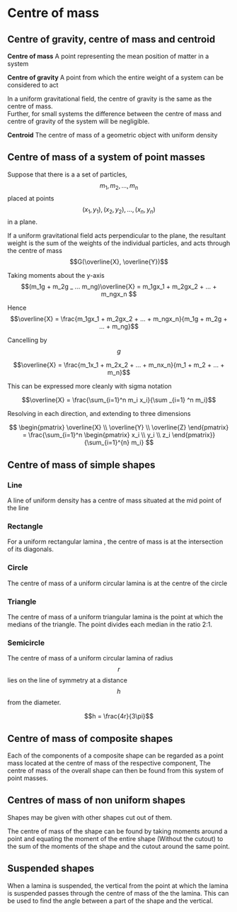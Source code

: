 # Centre of mass

## Centre of gravity, centre of mass and centroid

**Centre of mass** A point representing the mean position of matter in a system

**Centre of gravity** A point from which the entire weight of a system can be considered to act

In a uniform gravitational field, the centre of gravity is the same as the centre of mass.  
Further, for small systems the difference between the centre of mass and centre of gravity of the system will be negligible.

**Centroid** The centre of mass of a geometric object with uniform density

## Centre of mass of a system of point masses

Suppose that there is a a set of particles, $$m_1, m_2,..., m_n$$ placed at points $$(x_1, y_1), (x_2, y_2),..., (x_n, y_n)$$ in a plane.

If a uniform gravitational field acts perpendicular to the plane, the resultant weight is the sum of the weights of the individual particles, and acts through the centre of mass $$G(\overline{X}, \overline{Y})$$

Taking moments about the y-axis  
$$(m_1g + m_2g _ ... m_ng)\overline{X} = m_1gx_1 + m_2gx_2 + ... + m_ngx_n $$

Hence  
$$\overline{X} = \frac{m_1gx_1 + m_2gx_2 + ... + m_ngx_n}{m_1g + m_2g + ... + m_ng}$$

Cancelling by $$g$$

$$\overline{X} = \frac{m_1x_1 + m_2x_2 + ... + m_nx_n}{m_1 + m_2 + ... + m_n}$$

This can be expressed more cleanly with sigma notation

$$\overline{X} = \frac{\sum_{i=1}^n m_i x_i}{\sum _{i=1} ^n m_i}$$

Resolving in each direction, and extending to three dimensions

$$
\begin{pmatrix} \overline{X} \\ \overline{Y} \\ \overline{Z} \end{pmatrix} =
    \frac{\sum_{i=1}^n \begin{pmatrix} x_i \\ y_i \\ z_i \end{pmatrix}}{\sum_{i=1}^{n} m_i}
$$

## Centre of mass of simple shapes

### Line

A line of uniform density has a centre of mass situated at the mid point of the line

### Rectangle

For a uniform rectangular lamina , the centre of mass is at the intersection of its diagonals.

### Circle
The centre of mass of a uniform circular lamina is at the centre of the circle

### Triangle
The centre of mass of a uniform triangular lamina is the point at which the medians of the triangle. The point divides each median in the ratio 2:1.

### Semicircle
The centre of mass of a uniform circular lamina of radius $$r$$ lies on the line of symmetry at a distance $$h$$ from the diameter.

$$h = \frac{4r}{3\pi}$$

## Centre of mass of composite shapes
Each of the components of a composite shape can be regarded as a point mass located at the centre of mass of the respective component,
The centre of mass of the overall shape can then be found from this system of point masses.

## Centres of mass of non uniform shapes

Shapes may be given with other shapes cut out of them.

The centre of mass of the shape can be found by taking moments around a point and equating the moment of the entire shape (Without the cutout) to the sum of the moments of the shape and the cutout around the same point.

## Suspended shapes

When a lamina is suspended, the vertical from the point at which the lamina is suspended passes through the centre of mass of the the lamina.
This can be used to find the angle between a part of the shape and the vertical.

